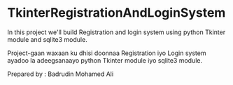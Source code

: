 # TkinterRegistrationAndLoginSystem

In this project we'll build 
Registration and login system 
using python Tkinter module and sqlite3 module.

Project-gaan waxaan ku dhisi doonnaa Registration iyo Login system 
ayadoo la adeegsanaayo python Tkinter module iyo sqlite3 module.

Prepared by : Badrudin Mohamed Ali
